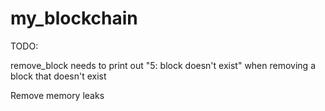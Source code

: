 # my_blockchain

TODO:

remove_block needs to print out "5: block doesn't exist" when removing a block that doesn't exist

Remove memory leaks